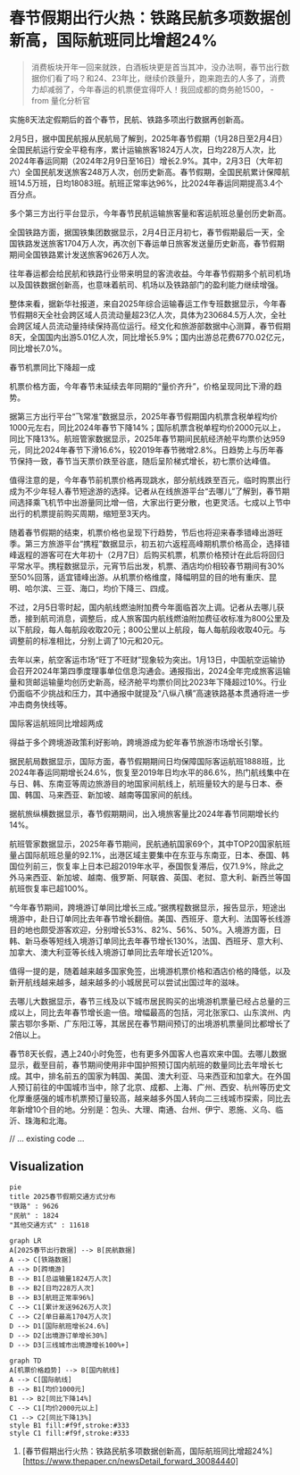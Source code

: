 # 春节假期出行火热：铁路民航多项数据创新高，国际航班同比增超24%

> 消费板块开年一回来就跌，白酒板块更是首当其冲，没办法啊，春节出行数据你们看了吗？和24、23年比，继续价跌量升，跑来跑去的人多了，消费力却减弱了，今年春运的机票便宜得吓人！我回成都的商务舱1500， - from  量化分析官

实施8天法定假期后的首个春节，民航、铁路多项出行数据再创新高。

2月5日，据中国民航报从民航局了解到，2025年春节假期（1月28日至2月4日）全国民航运行安全平稳有序，累计运输旅客1824万人次，日均228万人次，比2024年春运同期（2024年2月9日至16日）增长2.9%。其中，2月3日（大年初六）全国民航发送旅客248万人次，创历史新高。春节假期，全国民航累计保障航班14.5万班，日均18083班。航班正常率达96%，比2024年春运同期提高3.4个百分点。

多个第三方出行平台显示，今年春节民航运输旅客量和客运航班总量创历史新高。

全国铁路方面，据国铁集团数据显示，2月4日正月初七，春节假期最后一天，全国铁路发送旅客1704万人次，再次创下春运单日旅客发送量历史新高，春节假期期间全国铁路累计发送旅客9626万人次。

往年春运都会给民航和铁路行业带来明显的客流收益。今年春节假期多个航司机场以及国铁数据创新高，也意味着航司、机场以及铁路部门的盈利能力继续增强。

整体来看，据新华社报道，来自2025年综合运输春运工作专班数据显示，今年春节假期8天全社会跨区域人员流动量超23亿人次，具体为230684.5万人次，全社会跨区域人员流动量持续保持高位运行。经文化和旅游部数据中心测算，春节假期8天，全国国内出游5.01亿人次，同比增长5.9%；国内出游总花费6770.02亿元，同比增长7.0%。

春节机票同比下降超一成

机票价格方面，今年春节未延续去年同期的“量价齐升”，价格呈现同比下滑的趋势。

据第三方出行平台“飞常准”数据显示，2025年春节假期国内机票含税单程均价1000元左右，同比2024年春节下降14%；国际机票含税单程均价2000元以上，同比下降13%。航班管家数据显示，2025年春节期间民航经济舱平均票价达959元，同比2024年春节下滑16.6%，较2019年春节微增2.8%。日趋势上与历年春节保持一致，春节当天票价跌至谷底，随后呈阶梯式增长，初七票价达峰值。

值得注意的是，今年春节前机票价格再现跳水，部分航线跌至百元，临时购票出行成为不少年轻人春节短途游的选择。记者从在线旅游平台“去哪儿”了解到，春节期间选择乘飞机节中出游量同比增一倍，大家出行更分散，也更灵活。七成以上节中出行的机票提前购买周期，缩短至3天内。

随着春节假期的结束，机票价格也呈现下行趋势，节后也将迎来春季错峰出游旺季。第三方旅游平台“携程”数据显示，初五初六返程高峰期机票价格高企，选择错峰返程的游客可在大年初十（2月7日）后购买机票，机票价格预计在此后将回归平常水平。携程数据显示，元宵节后出发，机票、酒店均价相较春节期间有30%至50%回落，适宜错峰出游。从机票价格维度，降幅明显的目的地有重庆、昆明、哈尔滨、三亚、海口，均价下降三、四成。

不过，2月5日零时起，国内航线燃油附加费今年面临首次上调。记者从去哪儿获悉，接到航司消息，调整后，成人旅客国内航线燃油附加费征收标准为800公里及以下航段，每人每航段收取20元；800公里以上航段，每人每航段收取40元。与调整前的标准相比，分别上调了10元和20元。

去年以来，航空客运市场“旺丁不旺财”现象较为突出。1月13日，中国航空运输协会召开2024年第四季度理事单位信息沟通会。通报指出，2024全年完成旅客运输量和货邮运输量均创历史新高，经济舱平均票价同比2023年下降超过10%。行业仍面临不少挑战和压力，其中通报中就提及“八纵八横”高速铁路基本贯通将进一步冲击商务快线等。

国际客运航班同比增超两成

得益于多个跨境游政策利好影响，跨境游成为蛇年春节旅游市场增长引擎。

据民航局数据显示，国际方面，春节假期期间日均保障国际客运航班1888班，比2024年春运同期增长24.6%，恢复至2019年日均水平的86.6%，热门航线集中在与日、韩、东南亚等周边旅游目的地国家间航线上，航班量较大的是与日本、泰国、韩国、马来西亚、新加坡、越南等国家间的航线。

据航旅纵横数据显示，春节假期期间，出入境旅客量比2024年春节同期增长约14%。

航班管家数据显示，2025年春节期间，民航通航国家69个，其中TOP20国家航班量占国际航班总量的92.1%，出港区域主要集中在东亚与东南亚，日本、泰国、韩国位列前三，恢复率上日本已超2019年水平，泰国恢复滞后，仅71.9%，除此之外马来西亚、新加坡、越南、俄罗斯、阿联酋、英国、老挝、意大利、新西兰等国航班恢复率已超100%。

“今年春节期间，跨境游订单同比增长三成。”据携程数据显示，报告显示，短途出境游中，赴日订单同比去年春节增长翻倍。美国、西班牙、意大利、法国等长线游目的地也颇受游客欢迎，分别增长53%、82%、56%、50%。入境游方面，日韩、新马泰等短线入境游订单同比去年春节增长130%，法国、西班牙、意大利、加拿大、澳大利亚等长线入境游订单同比去年增长近120%。

值得一提的是，随着越来越多国家免签，出境游机票价格和酒店价格的降低，以及新开航线越来越多，越来越多的小城居民可以尝试出国过年的滋味。

去哪儿大数据显示，春节三线及以下城市居民购买的出境游机票量已经占总量的三成以上，同比去年春节增长逾一倍。增幅最高的包括，河北张家口、山东滨州、内蒙古鄂尔多斯、广东阳江等，其居民在春节期间预订的出境游机票量同比都增长了2倍以上。

春节8天长假，遇上240小时免签，也有更多外国客人也喜欢来中国。去哪儿数据显示，截至目前，春节期间使用非中国护照预订国内航班的数量同比去年增长七成。其中，排名前五的国家为韩国、美国、澳大利亚、马来西亚和加拿大。在外国人预订前往的中国城市当中，除了北京、成都、上海、广州、西安、杭州等历史文化厚重感强的城市机票预订量较高，越来越多外国人转向二三线城市探索，同比去年新增10个目的地。分别是：包头、大理、南通、台州、伊宁、恩施、义乌、临沂、珠海和北海。

// ... existing code ...

## Visualization

```mermaid
pie
title 2025春节假期交通方式分布
"铁路" : 9626
"民航" : 1824
"其他交通方式" : 11618
```


```mermaid
graph LR
A[2025春节出行数据] --> B[民航数据]
A --> C[铁路数据]
A --> D[跨境游]
B --> B1[总运输量1824万人次]
B --> B2[日均228万人次]
B --> B3[航班正常率96%]
C --> C1[累计发送9626万人次]
C --> C2[单日最高1704万人次]
D --> D1[国际航班增长24.6%]
D --> D2[出境游订单增长30%]
D --> D3[三线城市出境游增长100%+]
```

```mermaid
graph TD
A[机票价格趋势] --> B[国内航线]
A --> C[国际航线]
B --> B1[均价1000元]
B1 --> B2[同比下降14%]
C --> C1[均价2000元以上]
C1 --> C2[同比下降13%]
style B1 fill:#f9f,stroke:#333
style C1 fill:#f9f,stroke:#333
```

1. [春节假期出行火热：铁路民航多项数据创新高，国际航班同比增超24%][https://www.thepaper.cn/newsDetail_forward_30084440]